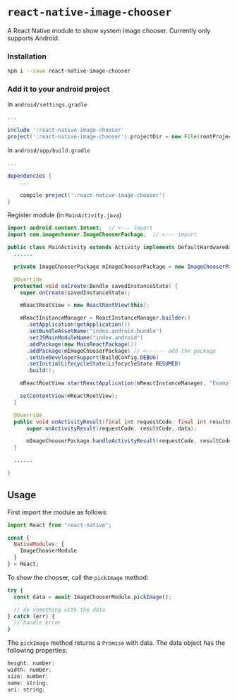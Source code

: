 # `react-native-image-chooser`

A React Native module to show system Image chooser. Currently only supports Android.

### Installation

```sh
npm i --save react-native-image-chooser
```

### Add it to your android project

In `android/settings.gradle`

```gradle
...

include ':react-native-image-chooser'
project(':react-native-image-chooser').projectDir = new File(rootProject.projectDir, '../node_modules/react-native-image-chooser/android')
```

In `android/app/build.gradle`

```gradle
...

dependencies {
    ...

    compile project(':react-native-image-chooser')
}
```

Register module (in `MainActivity.java`)

```java
import android.content.Intent;  // <--- import
import com.imagechooser.ImageChooserPackage;  // <--- import

public class MainActivity extends Activity implements DefaultHardwareBackBtnHandler {
  ......

  private ImageChooserPackage mImageChooserPackage = new ImageChooserPackage(this); // <------ create new instance

  @Override
  protected void onCreate(Bundle savedInstanceState) {
    super.onCreate(savedInstanceState);

    mReactRootView = new ReactRootView(this);

    mReactInstanceManager = ReactInstanceManager.builder()
      .setApplication(getApplication())
      .setBundleAssetName("index.android.bundle")
      .setJSMainModuleName("index.android")
      .addPackage(new MainReactPackage())
      .addPackage(mImageChooserPackage) // <------ add the package
      .setUseDeveloperSupport(BuildConfig.DEBUG)
      .setInitialLifecycleState(LifecycleState.RESUMED)
      .build();

    mReactRootView.startReactApplication(mReactInstanceManager, "ExampleApp", null);

    setContentView(mReactRootView);
  }

  @Override
  public void onActivityResult(final int requestCode, final int resultCode, final Intent data) {
      super.onActivityResult(requestCode, resultCode, data);

      mImageChooserPackage.handleActivityResult(requestCode, resultCode, data); // <------ handle activity result
  }

  ......

}
```

## Usage

First import the module as follows:

```js
import React from "react-native";

const {
  NativeModules: {
    ImageChooserModule
  }
} = React;
```

To show the chooser, call the `pickImage` method:

```js
try {
  const data = await ImageChooserModule.pickImage();

  // do something with the data
} catch (err) {
  // handle error
}
```

The `pickImage` method returns a `Promise` with data. The data object has the following properties:

```js
height: number;
width: number;
size: number;
name: string;
uri: string;
```
